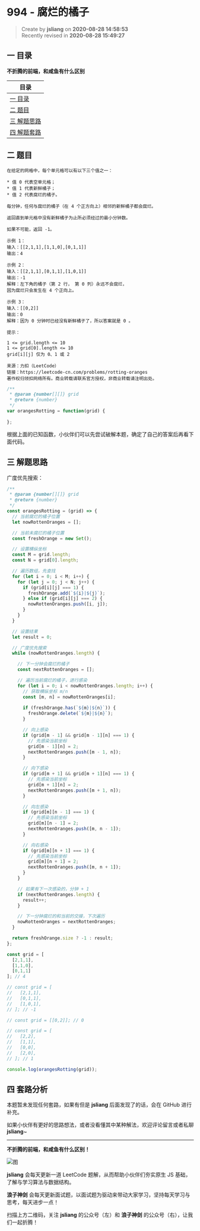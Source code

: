 994 - 腐烂的橘子
===

> Create by **jsliang** on **2020-08-28 14:58:53**  
> Recently revised in **2020-08-28 15:49:27**

## 一 目录

**不折腾的前端，和咸鱼有什么区别**

| 目录 |
| --- |
| [一 目录](#chapter-one) |
| [二 题目](#chapter-two) |
| [三 解题思路](#chapter-three) |
| [四 解题套路](#chapter-four) |

## 二 题目



```
在给定的网格中，每个单元格可以有以下三个值之一：

* 值 0 代表空单元格；
* 值 1 代表新鲜橘子；
* 值 2 代表腐烂的橘子。

每分钟，任何与腐烂的橘子（在 4 个正方向上）相邻的新鲜橘子都会腐烂。

返回直到单元格中没有新鲜橘子为止所必须经过的最小分钟数。

如果不可能，返回 -1。

示例 1：
输入：[[2,1,1],[1,1,0],[0,1,1]]
输出：4

示例 2：
输入：[[2,1,1],[0,1,1],[1,0,1]]
输出：-1
解释：左下角的橘子（第 2 行， 第 0 列）永远不会腐烂，
因为腐烂只会发生在 4 个正向上。

示例 3：
输入：[[0,2]]
输出：0
解释：因为 0 分钟时已经没有新鲜橘子了，所以答案就是 0 。

提示：

1 <= grid.length <= 10
1 <= grid[0].length <= 10
grid[i][j] 仅为 0、1 或 2

来源：力扣（LeetCode）
链接：https://leetcode-cn.com/problems/rotting-oranges
著作权归领扣网络所有。商业转载请联系官方授权，非商业转载请注明出处。
```

```js
/**
 * @param {number[][]} grid
 * @return {number}
 */
var orangesRotting = function(grid) {
    
};
```

根据上面的已知函数，小伙伴们可以先尝试破解本题，确定了自己的答案后再看下面代码。

## 三 解题思路



广度优先搜索：

```js
/**
 * @param {number[][]} grid
 * @return {number}
 */
const orangesRotting = (grid) => {
  // 当前腐烂的橘子位置
  let nowRottenOranges = [];

  // 当前未腐烂的橘子位置
  const freshOrange = new Set();

  // 设置横纵坐标
  const M = grid.length;
  const N = grid[0].length;

  // 遍历数组，先查找
  for (let i = 0; i < M; i++) {
    for (let j = 0; j < N; j++) {
      if (grid[i][j] === 1) {
        freshOrange.add(`${i}|${j}`);
      } else if (grid[i][j] === 2) {
        nowRottenOranges.push([i, j]);
      }
    }
  }

  // 设置结果
  let result = 0;

  // 广度优先搜索
  while (nowRottenOranges.length) {

    // 下一分钟会腐烂的橘子
    const nextRottenOranges = [];

    // 遍历当前腐烂的橘子，进行感染
    for (let i = 0; i < nowRottenOranges.length; i++) {
      // 获取横纵坐标 m/n
      const [m, n] = nowRottenOranges[i];
  
      if (freshOrange.has(`${m}|${n}`)) {
        freshOrange.delete(`${m}|${n}`);
      }

      // 向上感染
      if (grid[m - 1] && grid[m - 1][n] === 1) {
        // 先感染当前坐标
        grid[m - 1][n] = 2;
        nextRottenOranges.push([m - 1, n]);
      }

      // 向下感染
      if (grid[m + 1] && grid[m + 1][n] === 1) {
        // 先感染当前坐标
        grid[m + 1][n] = 2;
        nextRottenOranges.push([m + 1, n]);
      }

      // 向左感染
      if (grid[m][n - 1] === 1) {
        // 先感染当前坐标
        grid[m][n - 1] = 2;
        nextRottenOranges.push([m, n - 1]);
      }

      // 向右感染
      if (grid[m][n + 1] === 1) {
        // 先感染当前坐标
        grid[m][n + 1] = 2;
        nextRottenOranges.push([m, n + 1]);
      }
    }

    // 如果有下一次感染的，分钟 + 1
    if (nextRottenOranges.length) {
      result++;
    }

    // 下一分钟腐烂的和当前的交接，下次遍历
    nowRottenOranges = nextRottenOranges;
  }

  return freshOrange.size ? -1 : result;
};

const grid = [
  [2,1,1],
  [1,1,0],
  [0,1,1]
]; // 4

// const grid = [
//   [2,1,1],
//   [0,1,1],
//   [1,0,1],
// ]; // -1

// const grid = [[0,2]]; // 0

// const grid = [
//   [2,2],
//   [1,1],
//   [0,0],
//   [2,0],
// ]; // 1

console.log(orangesRotting(grid));
```

## 四 套路分析



本题暂未发现任何套路，如果有但是 **jsliang** 后面发现了的话，会在 GitHub 进行补充。

如果小伙伴有更好的思路想法，或者没看懂其中某种解法，欢迎评论留言或者私聊 **jsliang**~

---

**不折腾的前端，和咸鱼有什么区别！**

![图](https://github.com/LiangJunrong/document-library/blob/master/public-repertory/img/z-index-small.png?raw=true)

**jsliang** 会每天更新一道 LeetCode 题解，从而帮助小伙伴们夯实原生 JS 基础，了解与学习算法与数据结构。

**浪子神剑** 会每天更新面试题，以面试题为驱动来带动大家学习，坚持每天学习与思考，每天进步一点！

扫描上方二维码，关注 **jsliang** 的公众号（左）和 **浪子神剑** 的公众号（右），让我们一起折腾！

